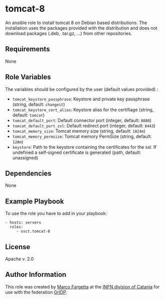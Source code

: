 tomcat-8
=======

An ansible role to install tomcat 8 on Debian based distributions.
The installation uses the packages provided with the distribution
and does not download packages (.deb, .tar.gz, ...) from other
repositories.

Requirements
------------

None

Role Variables
--------------

The  variables should be configured by the user (default values provided) :


* ``tomcat_keystore_passphrase``: Keystore and private key passphrase (string, default: ``changeit``)
* ``tomcat_keystore_cert_alias``: Keystore alias for the certifiage (string, default: ``tomcat``)
* ``tomcat_default_port``: Default connector port (integer, default: ``8080``)
* ``tomcat_default_port_ssl``: Default redirect port (integer, default: ``8443``)
* ``tomcat_memory_size``: Tomcat memory size (string, default: ``1024m``)
* ``tomcat_memory_permsize``: Tomcat memory PermSize (string, default: ``128m``)
* ``keystore``: Path to the keystore containing the certificates for the ssl. If undefined a self-signed certificate is generated (path, default: unassigned)

Dependencies
------------

None

Example Playbook
----------------

To use the role you have to add in your playbook:

    - hosts: servers
      roles:
         - osct.tomcat-8

License
-------

Apache v. 2.0

Author Information
------------------

This role was created by [Marco Fargetta](http://fmarco76.github.io) at the [INFN division of Catania](http://www.ct.infn.it) for use with the federation [GrIDP](http://gridp.ct.infn.it).
